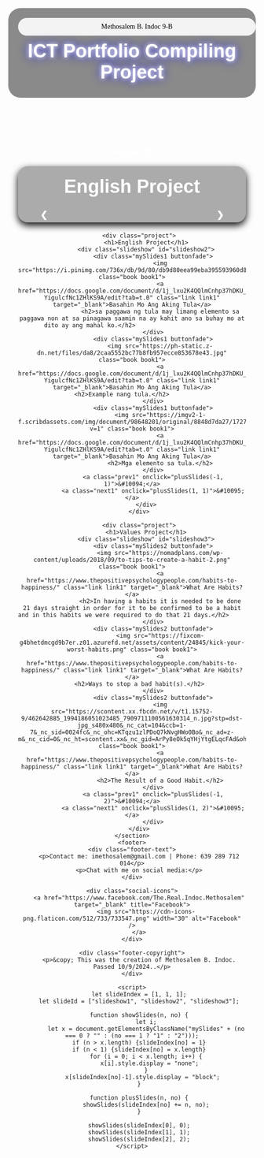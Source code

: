 <!DOCTYPE html>
<html>
<head>
    <title>HTML</title>
    <style>
        header {
            background-color: rgb(9, 9, 9);
            text-align: center;
            padding: 20px;
            border-radius: 25px;
            background-color: rgba(25, 25, 25, 0.5);
        }
        body {
            background-image: url('https://i.pinimg.com/originals/c0/2b/5e/c02b5e52362d48e695236c7144914228.jpg');
            background-repeat: no-repeat;
            background-attachment: fixed;  
            background-size: cover;
        }
        .img1 {
            margin-top: 20px;
            max-width: 100%;
            height: auto;
            border-radius: 10px;
            margin-bottom: 15px;
        }
        .book {
            background-color: rgb(48, 48, 48);
            color: rgb(255, 255, 255);
            padding: 20px;
            text-align: center;
            text-decoration: none;
            display: inline-block;
            font-size: 16px;
            margin: 4px 2px;
            cursor: pointer;
            transition-duration: 0.4s;
        }
        .book1 {
            background-color: rgb(48, 48, 48);
            color: rgb(255, 255, 255);
            border-radius: 25px;
            transition: background-color 0.6s ease, transform 0.8s ease, color 0.6s ease;
            width: 560px;
            height: 900px;
            margin-left: auto;
            margin-right: auto;
        }
        .book1:hover {
            background-color: rgb(255, 255, 255);
            color: rgb(0, 0, 0);
            transform: scale(1.05);
        }
        .link {
            background-color: rgb(48, 48, 48);
            color: rgb(255, 255, 255);
            padding: 20px;
            text-align: center;
            text-decoration: none;
            display: inline-block;
            font-size: 16px;
            margin: 4px 2px;
            cursor: pointer;
            transition-duration: 0.4s;
            }
            .link1 {
            background-color: rgb(48, 48, 48);
            color: rgb(255, 255, 255);
            border-radius: 25px;
            transition: background-color 0.6s ease, transform 0.8s ease, color 0.6s ease;
            }
            .link1:hover {
            background-color: rgb(255, 255, 255);
            color: rgb(0, 0, 0);
            transform: scale(1.05);
        }
        .glow {
            font-size: 38px;
            text-shadow: 0 0 10px rgb(255, 255, 255), 0 0 20px rgb(0, 0, 255);
            color: rgb(255, 255, 255);
            margin: 10px 0;
        }
        .project {
            background-color: rgba(48, 48, 48, 0.4);
            padding: 20px;
            margin: 20px auto;
            max-width: 600px;
            border-radius: 20px;
            box-shadow: 0 6px 15px rgb(0, 0, 0);
        }
        .projects {
            padding: 20px;
            text-align: center;
        }
        .name {
            width: 100%;
            max-width: 800px;
            margin: 0 auto 10px;
            padding: 10px;
            background-color: rgba(255, 255, 255, 0.9);
            font-family: Georgia, serif;
            color: rgb(0, 0, 0);
            text-align: center;
            border-radius: 25px;
        }
        h1 {
            font-family: Arial, Helvetica, sans-serif;
            font-size: 38px;
            margin-top: 0px;
            color:rgb(255, 255, 255);
        }
        h2, h3 {
            color: rgb(255, 255, 255);
        }
        p {
            font-family: Arial, Helvetica, sans-serif;
        }
        footer {
        background-color: rgba(25, 25, 25, 0.9);
        color: white;
        text-align: center;
        padding: 30px;
        margin-top: 20px;
        border-radius: 0 0 15px 15px;
        }
        .slideshow {
            max-width: 100%;
            position: relative;
            margin: auto;
        }
        .mySlides {
            display: none;
            margin-left: auto;
            margin-right: auto;
        }
        .mySlides1 {
            display: none;
            margin-left: auto;
            margin-right: auto;
            }
        .mySlides2 {
            display: none;
            margin-left: auto;
            margin-right: auto;
        }
        .prev2, .next2 {
            cursor: pointer;
            position: absolute;
            top: 50%;
            width: auto;
            padding: 16px;
            margin-top: -22px;
            color: white;
            font-weight: bold;
            font-size: 18px;
            transition: 0.6s ease;
            border-radius: 0 3px 3px 0;
            user-select: none;
        }
        .next2 {
            right: 9px;
            border-radius: 72px 72px;
        }
        .prev2 {
            left: 9px;
            border-radius: 72px 72px;
        }
        .prev2:hover, .next2:hover {
            background-color: rgba(0,0,0,0.8);
        }
        .prev1, .next1 {
            cursor: pointer;
            position: absolute;
            top: 50%;
            width: auto;
            padding: 16px;
            margin-top: -22px;
            color: white;
            font-weight: bold;
            font-size: 18px;
            transition: 0.6s ease;
            border-radius: 0 3px 3px 0;
            user-select: none;
        }
        .next1 {
            right: 9px;
            border-radius: 72px 72px;
        }
        .prev1 {
            left: 9px;
            border-radius: 72px 72px;
        }
        .prev1:hover, .next1:hover {
            background-color: rgba(0,0,0,0.8);
        }
        .prev, .next {
            cursor: pointer;
            position: absolute;
            top: 50%;
            width: auto;
            padding: 16px;
            margin-top: -22px;
            color: white;
            font-weight: bold;
            font-size: 18px;
            transition: 0.6s ease;
            border-radius: 0 3px 3px 0;
            user-select: none;
        }
        .next {
            right: 9px;
            border-radius: 72px 72px;
        }
        .prev {
            left: 9px;
            border-radius: 72px 72px;
        }
        .prev:hover, .next:hover {
            background-color: rgba(0,0,0,0.8);
        }
        .buttonfade {
            animation-name: fade;
            animation-duration: 1.5s;
        }
    </style>
</head>
<body>
    <header>
        <div class="name"> Methosalem B. Indoc 9-B</div>
        <h1 class="glow">ICT Portfolio Compiling Project</h1>
    </header>
    <section class="projects">
        <h3>PROJECTS</h3>
        <div class="project">
            <h1>English Project</h1>
            <div class="slideshow" id="slideshow1">
                <div class="mySlides buttonfade">
                    <img src="https://static01.nyt.com/images/2013/04/26/business/Gatsbyjp/Gatsbyjp-superJumbo.jpg" class="book book1">
                    <a href="https://www.bcscschools.org/cms/lib/IN50000530/Centricity/Domain/642/The%20Great%20Gatsby.pdf" class="link link1" target="_blank">Read The Great Gatsby</a>
                    <h2>This is the project for English. We were required to make a summary of the book, add unknown words and explain their meaning, categorize them (noun, adjective, adverb), and create sentences using them. We also reflect on the story's relevance to our lives.</h2>                        
                </div>
                <div class="mySlides buttonfade">
                    <img src="https://static.docsity.com/documents_first_pages/2020/09/09/9f06c8813fa51cbeeff79b083975211c.png" class="book book1">
                    <a href="https://www.bcscschools.org/cms/lib/IN50000530/Centricity/Domain/642/The%20Great%20Gatsby.pdf" class="link link1" target="_blank">Read The Great Gatsby</a>
                    <h2>A little short summary and the people of the story.</h2>                        
                </div>
                <div class="mySlides buttonfade">
                    <img src="https://scontent.fmnl17-2.fna.fbcdn.net/v/t1.15752-9/462541633_957412139746151_4864829995152899098_n.jpg?stp=dst-jpg_p320x320&_nc_cat=111&ccb=1-7&_nc_sid=0024fc&_nc_ohc=gDduM2snbWoQ7kNvgG-Gba9&_nc_ht=scontent.fmnl17-2.fna&_nc_gid=A-jaJUINH0wgRTC1DHwTLNi&oh=03_Q7cD1QFo3RQCgE4xj_iWQ500KehQ6ZFy787kaZON8Ifa3rlLBA&oe=672D7A82" class="book book1">
                    <a href="https://www.bcscschools.org/cms/lib/IN50000530/Centricity/Domain/642/The%20Great%20Gatsby.pdf" class="link link1" target="_blank">Read The Great Gatsby</a>
                    <h2>My summary of chapter 3 of The Great Gatsby.</h2>
                </div>
                <a class="prev" onclick="plusSlides(-1, 0)">&#10094;</a>
                <a class="next" onclick="plusSlides(1, 0)">&#10095;</a>
            </div>
        </div>
        
        <div class="project">
            <h1>English Project</h1>
            <div class="slideshow" id="slideshow2">
                <div class="mySlides1 buttonfade">
                    <img src="https://i.pinimg.com/736x/db/9d/80/db9d80eea99eba395593960d82945e18.jpg" class="book book1">
                    <a href="https://docs.google.com/document/d/1j_lxu2K4QQlmCnhp37hDKU_FI-YigulcfNc1ZHlKS9A/edit?tab=t.0" class="link link1" target="_blank">Basahin Mo Ang Aking Tula</a>
                    <h2>sa paggawa ng tula may limang elemento sa paggawa non at sa pinagawa saamin na ay kahit ano sa buhay mo at dito ay ang mahal ko.</h2>                        
                </div>
                <div class="mySlides1 buttonfade">
                    <img src="https://ph-static.z-dn.net/files/da8/2caa5552bc77b8fb957ecce853678e43.jpg" class="book book1">
                    <a href="https://docs.google.com/document/d/1j_lxu2K4QQlmCnhp37hDKU_FI-YigulcfNc1ZHlKS9A/edit?tab=t.0" class="link link1" target="_blank">Basahin Mo Ang Aking Tula</a>
                    <h2>Example nang tula.</h2>                        
                </div>
                <div class="mySlides1 buttonfade">
                    <img src="https://imgv2-1-f.scribdassets.com/img/document/98648201/original/8848d7da27/1727054219?v=1" class="book book1">
                    <a href="https://docs.google.com/document/d/1j_lxu2K4QQlmCnhp37hDKU_FI-YigulcfNc1ZHlKS9A/edit?tab=t.0" class="link link1" target="_blank">Basahin Mo Ang Aking Tula</a>
                    <h2>Mga elemento sa tula.</h2>
                </div>
                <a class="prev1" onclick="plusSlides(-1, 1)">&#10094;</a>
                <a class="next1" onclick="plusSlides(1, 1)">&#10095;</a>
            </div>
        </div>
        
        <div class="project">
            <h1>Values Project</h1>
            <div class="slideshow" id="slideshow3">
                <div class="mySlides2 buttonfade">
                    <img src="https://nomadplans.com/wp-content/uploads/2018/09/to-tips-to-create-a-habit-2.png" class="book book1">
                    <a href="https://www.thepositivepsychologypeople.com/habits-to-happiness/" class="link link1" target="_blank">What Are Habits?</a>
                    <h2>In having a habits it is needed to be done 21 days straight in order for it to be confirmed to be a habit and in this habits we were required to do that 21 days.</h2>                        
                </div>
                <div class="mySlides2 buttonfade">
                    <img src="https://fixcom-g4bhetdmcgd9b7er.z01.azurefd.net/assets/content/24845/kick-your-worst-habits.png" class="book book1">
                    <a href="https://www.thepositivepsychologypeople.com/habits-to-happiness/" class="link link1" target="_blank">What Are Habits?</a>
                    <h2>Ways to stop a bad habit(s).</h2>                        
                </div>
                <div class="mySlides2 buttonfade">
                    <img src="https://scontent.xx.fbcdn.net/v/t1.15752-9/462642885_1994186051023485_7909711100561630314_n.jpg?stp=dst-jpg_s480x480&_nc_cat=104&ccb=1-7&_nc_sid=0024fc&_nc_ohc=KTqzu1zlPDoQ7kNvgHWo0Bo&_nc_ad=z-m&_nc_cid=0&_nc_ht=scontent.xx&_nc_gid=ArPy8eOk5qYHjYtgELqcFAd&oh=03_Q7cD1QGriZE8bT3tIqFX63bHIX8uWuRZFKt88frmeFx8zTlMog&oe=672E188B" class="book book1">
                    <a href="https://www.thepositivepsychologypeople.com/habits-to-happiness/" class="link link1" target="_blank">What Are Habits?</a>
                    <h2>The Result of a Good Habit.</h2>
                </div>
                <a class="prev1" onclick="plusSlides(-1, 2)">&#10094;</a>
                <a class="next1" onclick="plusSlides(1, 2)">&#10095;</a>
                </div>
            </div>    
    </section>
    <footer>
    <div class="footer-text">
        <p>Contact me: imethosalem@gmail.com | Phone: 639 289 712 014</p>
        <p>Chat with me on social media:</p>
    </div>

    <div class="social-icons">
        <a href="https://www.facebook.com/The.Real.Indoc.Methosalem" target="_blank" title="Facebook">
            <img src="https://cdn-icons-png.flaticon.com/512/733/733547.png" width="30" alt="Facebook" />
        </a>
    </div>

    <div class="footer-copyright">
        <p>&copy; This was the creation of Methosalem B. Indoc. Passed 10/9/2024..</p>
    </div>
</footer>

    <script>
        let slideIndex = [1, 1, 1];
        let slideId = ["slideshow1", "slideshow2", "slideshow3"];
        
        function showSlides(n, no) {
            let i;
            let x = document.getElementsByClassName("mySlides" + (no === 0 ? "" : (no === 1 ? "1" : "2")));
            if (n > x.length) {slideIndex[no] = 1}    
            if (n < 1) {slideIndex[no] = x.length}    
            for (i = 0; i < x.length; i++) {
                x[i].style.display = "none";  
            }
            x[slideIndex[no]-1].style.display = "block";  
        }
        
        function plusSlides(n, no) {
            showSlides(slideIndex[no] += n, no);
        }

        showSlides(slideIndex[0], 0);
        showSlides(slideIndex[1], 1);
        showSlides(slideIndex[2], 2);
    </script>
</body>
</html>
